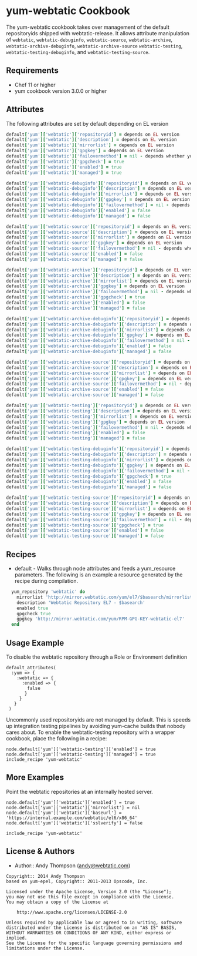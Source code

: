 yum-webtatic Cookbook
============

The yum-webtatic cookbook takes over management of the default
repositoryids shipped with webtatic-release. It allows attribute
manipulation of `webtatic`, `webtatic-debuginfo`, `webtatic-source`,
`webtatic-archive`, `webtatic-archive-debuginfo`, `webtatic-archive-source`
`webtatic-testing`, `webtatic-testing-debuginfo`, and `webtatic-testing-source`.

Requirements
------------
* Chef 11 or higher
* yum cookbook version 3.0.0 or higher

Attributes
----------
The following attributes are set by default depending on EL version

``` ruby
default['yum']['webtatic']['repositoryid'] = depends on EL version
default['yum']['webtatic']['description'] = depends on EL version
default['yum']['webtatic']['mirrorlist'] = depends on EL version
default['yum']['webtatic']['gpgkey'] = depends on EL version
default['yum']['webtatic']['failovermethod'] = nil - depends whether yum fastest mirrors plugin is installed
default['yum']['webtatic']['gpgcheck'] = true
default['yum']['webtatic']['enabled'] = true
default['yum']['webtatic']['managed'] = true
```

``` ruby
default['yum']['webtatic-debuginfo']['repositoryid'] = depends on EL version
default['yum']['webtatic-debuginfo']['description'] = depends on EL version
default['yum']['webtatic-debuginfo']['mirrorlist'] = depends on EL version
default['yum']['webtatic-debuginfo']['gpgkey'] = depends on EL version
default['yum']['webtatic-debuginfo']['failovermethod'] = nil - depends whether yum fastest mirrors plugin is installeddefault['yum']['webtatic-debuginfo']['gpgcheck'] = true
default['yum']['webtatic-debuginfo']['enabled'] = false
default['yum']['webtatic-debuginfo']['managed'] = false
```

``` ruby
default['yum']['webtatic-source']['repositoryid'] = depends on EL version
default['yum']['webtatic-source']['description'] = depends on EL version
default['yum']['webtatic-source']['mirrorlist'] = depends on EL version
default['yum']['webtatic-source']['gpgkey'] = depends on EL version
default['yum']['webtatic-source']['failovermethod'] = nil - depends whether yum fastest mirrors plugin is installeddefault['yum']['webtatic-source']['gpgcheck'] = true
default['yum']['webtatic-source']['enabled'] = false
default['yum']['webtatic-source']['managed'] = false
```
``` ruby
default['yum']['webtatic-archive']['repositoryid'] = depends on EL version
default['yum']['webtatic-archive']['description'] = depends on EL version
default['yum']['webtatic-archive']['mirrorlist'] = depends on EL version
default['yum']['webtatic-archive']['gpgkey'] = depends on EL version
default['yum']['webtatic-archive']['failovermethod'] = nil - depends whether yum fastest mirrors plugin is installed
default['yum']['webtatic-archive']['gpgcheck'] = true
default['yum']['webtatic-archive']['enabled'] = false
default['yum']['webtatic-archive']['managed'] = false
```

``` ruby
default['yum']['webtatic-archive-debuginfo']['repositoryid'] = depends on EL version
default['yum']['webtatic-archive-debuginfo']['description'] = depends on EL version
default['yum']['webtatic-archive-debuginfo']['mirrorlist'] = depends on EL version
default['yum']['webtatic-archive-debuginfo']['gpgkey'] = depends on EL version
default['yum']['webtatic-archive-debuginfo']['failovermethod'] = nil - depends whether yum fastest mirrors plugin is installeddefault['yum']['webtatic-debuginfo']['gpgcheck'] = true
default['yum']['webtatic-archive-debuginfo']['enabled'] = false
default['yum']['webtatic-archive-debuginfo']['managed'] = false
```

``` ruby
default['yum']['webtatic-archive-source']['repositoryid'] = depends on EL version
default['yum']['webtatic-archive-source']['description'] = depends on EL version
default['yum']['webtatic-archive-source']['mirrorlist'] = depends on EL version
default['yum']['webtatic-archive-source']['gpgkey'] = depends on EL version
default['yum']['webtatic-archive-source']['failovermethod'] = nil - depends whether yum fastest mirrors plugin is installeddefault['yum']['webtatic-source']['gpgcheck'] = true
default['yum']['webtatic-archive-source']['enabled'] = false
default['yum']['webtatic-archive-source']['managed'] = false
```

``` ruby
default['yum']['webtatic-testing']['repositoryid'] = depends on EL version
default['yum']['webtatic-testing']['description'] = depends on EL version
default['yum']['webtatic-testing']['mirrorlist'] = depends on EL version
default['yum']['webtatic-testing']['gpgkey'] = depends on EL version
default['yum']['webtatic-testing']['failovermethod'] = nil - depends whether yum fastest mirrors plugin is installeddefault['yum']['webtatic-testing']['gpgcheck'] = true
default['yum']['webtatic-testing']['enabled'] = false
default['yum']['webtatic-testing']['managed'] = false
```

``` ruby
default['yum']['webtatic-testing-debuginfo']['repositoryid'] = depends on EL version
default['yum']['webtatic-testing-debuginfo']['description'] = depends on EL version
default['yum']['webtatic-testing-debuginfo']['mirrorlist'] = depends on EL version
default['yum']['webtatic-testing-debuginfo']['gpgkey'] = depends on EL version
default['yum']['webtatic-testing-debuginfo']['failovermethod'] = nil - depends whether yum fastest mirrors plugin is installed
default['yum']['webtatic-testing-debuginfo']['gpgcheck'] = true
default['yum']['webtatic-testing-debuginfo']['enabled'] = false
default['yum']['webtatic-testing-debuginfo']['managed'] = false
```

``` ruby
default['yum']['webtatic-testing-source']['repositoryid'] = depends on EL version
default['yum']['webtatic-testing-source']['description'] = depends on EL version
default['yum']['webtatic-testing-source']['mirrorlist'] = depends on EL version
default['yum']['webtatic-testing-source']['gpgkey'] = depends on EL version
default['yum']['webtatic-testing-source']['failovermethod'] = nil - depends whether yum fastest mirrors plugin is installed
default['yum']['webtatic-testing-source']['gpgcheck'] = true
default['yum']['webtatic-testing-source']['enabled'] = false
default['yum']['webtatic-testing-source']['managed'] = false
```

Recipes
-------
* default - Walks through node attributes and feeds a yum_resource
  parameters. The following is an example a resource generated by the
  recipe during compilation.

```ruby
  yum_repository 'webtatic' do
    mirrorlist 'http://mirror.webtatic.com/yum/el7/$basearch/mirrorlist'
    description 'Webtatic Repository EL7 - $basearch'
    enabled true
    gpgcheck true
    gpgkey 'http://mirror.webtatic.com/yum/RPM-GPG-KEY-webtatic-el7'
  end
```

Usage Example
-------------
To disable the webtatic repository through a Role or Environment definition

```
default_attributes(
  :yum => {
    :webtatic => {
      :enabled => {
        false
       }
     }
   }
 )
```

Uncommonly used repositoryids are not managed by default. This is
speeds up integration testing pipelines by avoiding yum-cache builds
that nobody cares about. To enable the webtatic-testing repository with a
wrapper cookbook, place the following in a recipe:

```
node.default['yum']['webtatic-testing']['enabled'] = true
node.default['yum']['webtatic-testing']['managed'] = true
include_recipe 'yum-webtatic'
```

More Examples
-------------
Point the webtatic repositories at an internally hosted server.

```
node.default['yum']['webtatic']['enabled'] = true
node.default['yum']['webtatic']['mirrorlist'] = nil
node.default['yum']['webtatic']['baseurl'] = 'https://internal.example.com/webtatic/el6/x86_64'
node.default['yum']['webtatic']['sslverify'] = false

include_recipe 'yum-webtatic'
```

License & Authors
-----------------
- Author:: Andy Thompson (<andy@webtatic.com>)

```text
Copyright:: 2014 Andy Thompson
based on yum-epel, Copyright:: 2011-2013 Opscode, Inc.

Licensed under the Apache License, Version 2.0 (the "License");
you may not use this file except in compliance with the License.
You may obtain a copy of the License at

    http://www.apache.org/licenses/LICENSE-2.0

Unless required by applicable law or agreed to in writing, software
distributed under the License is distributed on an "AS IS" BASIS,
WITHOUT WARRANTIES OR CONDITIONS OF ANY KIND, either express or implied.
See the License for the specific language governing permissions and
limitations under the License.
```